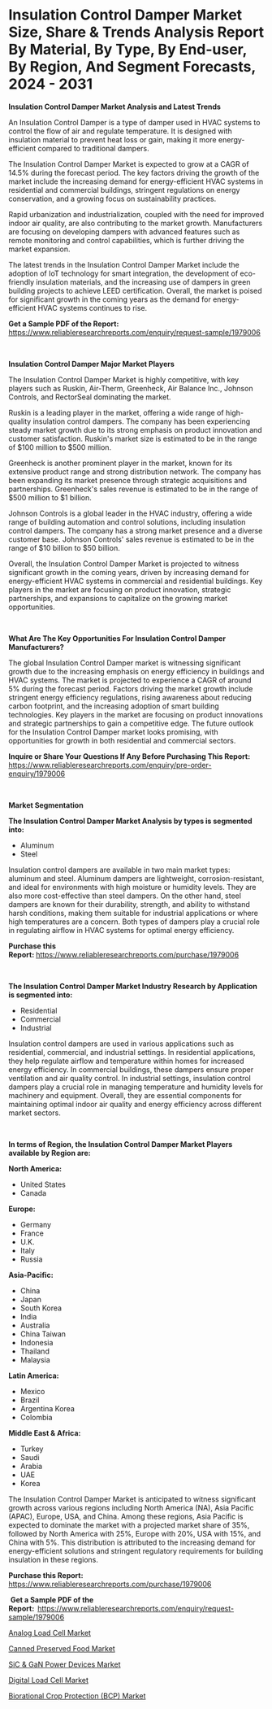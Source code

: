 <p><h1>Insulation Control Damper Market Size, Share & Trends Analysis Report By Material, By Type, By End-user, By Region, And Segment Forecasts, 2024 - 2031</h1></p><p><strong>Insulation Control Damper Market Analysis and Latest Trends</strong></p>
<p><p>An Insulation Control Damper is a type of damper used in HVAC systems to control the flow of air and regulate temperature. It is designed with insulation material to prevent heat loss or gain, making it more energy-efficient compared to traditional dampers.</p><p>The Insulation Control Damper Market is expected to grow at a CAGR of 14.5% during the forecast period. The key factors driving the growth of the market include the increasing demand for energy-efficient HVAC systems in residential and commercial buildings, stringent regulations on energy conservation, and a growing focus on sustainability practices. </p><p>Rapid urbanization and industrialization, coupled with the need for improved indoor air quality, are also contributing to the market growth. Manufacturers are focusing on developing dampers with advanced features such as remote monitoring and control capabilities, which is further driving the market expansion.</p><p>The latest trends in the Insulation Control Damper Market include the adoption of IoT technology for smart integration, the development of eco-friendly insulation materials, and the increasing use of dampers in green building projects to achieve LEED certification. Overall, the market is poised for significant growth in the coming years as the demand for energy-efficient HVAC systems continues to rise.</p></p>
<p><strong>Get a Sample PDF of the Report:&nbsp;</strong> <a href="https://www.reliableresearchreports.com/enquiry/request-sample/1979006">https://www.reliableresearchreports.com/enquiry/request-sample/1979006</a></p>
<p>&nbsp;</p>
<p><strong>Insulation Control Damper Major Market Players</strong></p>
<p><p>The Insulation Control Damper Market is highly competitive, with key players such as Ruskin, Air-Therm, Greenheck, Air Balance Inc., Johnson Controls, and RectorSeal dominating the market. </p><p>Ruskin is a leading player in the market, offering a wide range of high-quality insulation control dampers. The company has been experiencing steady market growth due to its strong emphasis on product innovation and customer satisfaction. Ruskin's market size is estimated to be in the range of $100 million to $500 million.</p><p>Greenheck is another prominent player in the market, known for its extensive product range and strong distribution network. The company has been expanding its market presence through strategic acquisitions and partnerships. Greenheck's sales revenue is estimated to be in the range of $500 million to $1 billion.</p><p>Johnson Controls is a global leader in the HVAC industry, offering a wide range of building automation and control solutions, including insulation control dampers. The company has a strong market presence and a diverse customer base. Johnson Controls' sales revenue is estimated to be in the range of $10 billion to $50 billion.</p><p>Overall, the Insulation Control Damper Market is projected to witness significant growth in the coming years, driven by increasing demand for energy-efficient HVAC systems in commercial and residential buildings. Key players in the market are focusing on product innovation, strategic partnerships, and expansions to capitalize on the growing market opportunities.</p></p>
<p>&nbsp;</p>
<p><strong>What Are The Key Opportunities For Insulation Control Damper Manufacturers?</strong></p>
<p><p>The global Insulation Control Damper market is witnessing significant growth due to the increasing emphasis on energy efficiency in buildings and HVAC systems. The market is projected to experience a CAGR of around 5% during the forecast period. Factors driving the market growth include stringent energy efficiency regulations, rising awareness about reducing carbon footprint, and the increasing adoption of smart building technologies. Key players in the market are focusing on product innovations and strategic partnerships to gain a competitive edge. The future outlook for the Insulation Control Damper market looks promising, with opportunities for growth in both residential and commercial sectors.</p></p>
<p><strong>Inquire or Share Your Questions If Any Before Purchasing This Report:</strong> <a href="https://www.reliableresearchreports.com/enquiry/pre-order-enquiry/1979006">https://www.reliableresearchreports.com/enquiry/pre-order-enquiry/1979006</a></p>
<p>&nbsp;</p>
<p><strong>Market Segmentation</strong></p>
<p><strong>The Insulation Control Damper Market Analysis by types is segmented into:</strong></p>
<p><ul><li>Aluminum</li><li>Steel</li></ul></p>
<p><p>Insulation control dampers are available in two main market types: aluminum and steel. Aluminum dampers are lightweight, corrosion-resistant, and ideal for environments with high moisture or humidity levels. They are also more cost-effective than steel dampers. On the other hand, steel dampers are known for their durability, strength, and ability to withstand harsh conditions, making them suitable for industrial applications or where high temperatures are a concern. Both types of dampers play a crucial role in regulating airflow in HVAC systems for optimal energy efficiency.</p></p>
<p><strong>Purchase this Report:&nbsp;</strong><a href="https://www.reliableresearchreports.com/purchase/1979006">https://www.reliableresearchreports.com/purchase/1979006</a></p>
<p>&nbsp;</p>
<p><strong>The Insulation Control Damper Market Industry Research by Application is segmented into:</strong></p>
<p><ul><li>Residential</li><li>Commercial</li><li>Industrial</li></ul></p>
<p><p>Insulation control dampers are used in various applications such as residential, commercial, and industrial settings. In residential applications, they help regulate airflow and temperature within homes for increased energy efficiency. In commercial buildings, these dampers ensure proper ventilation and air quality control. In industrial settings, insulation control dampers play a crucial role in managing temperature and humidity levels for machinery and equipment. Overall, they are essential components for maintaining optimal indoor air quality and energy efficiency across different market sectors.</p></p>
<p>&nbsp;</p>
<p><strong>In terms of Region, the Insulation Control Damper Market Players available by Region are:</strong></p>
<p>
    <p> <strong> North America: </strong>
        <ul>
            <li>United States</li>
            <li>Canada</li>
        </ul>
        </p> 
    <p> <strong> Europe: </strong>
        <ul>
            <li>Germany</li>
            <li>France</li>
            <li>U.K.</li>
            <li>Italy</li>
            <li>Russia</li>
        </ul>
        </p> 
    <p> <strong> Asia-Pacific: </strong>
        <ul>
            <li>China</li>
            <li>Japan</li>
            <li>South Korea</li>
            <li>India</li>
            <li>Australia</li>
            <li>China Taiwan</li>
            <li>Indonesia</li>
            <li>Thailand</li>
            <li>Malaysia</li>
        </ul>
        </p> 
    <p> <strong> Latin America: </strong>
        <ul>
            <li>Mexico</li>
            <li>Brazil</li>
            <li>Argentina Korea</li>
            <li>Colombia</li>
        </ul>
        </p> 
    <p> <strong> Middle East & Africa: </strong>
        <ul>
            <li>Turkey</li>
            <li>Saudi</li>
            <li>Arabia</li>
            <li>UAE</li>
            <li>Korea</li>
        </ul>
    </p>
    </p>
<p><p>The Insulation Control Damper Market is anticipated to witness significant growth across various regions including North America (NA), Asia Pacific (APAC), Europe, USA, and China. Among these regions, Asia Pacific is expected to dominate the market with a projected market share of 35%, followed by North America with 25%, Europe with 20%, USA with 15%, and China with 5%. This distribution is attributed to the increasing demand for energy-efficient solutions and stringent regulatory requirements for building insulation in these regions.</p></p>
<p><strong>Purchase this Report: </strong><a href="https://www.reliableresearchreports.com/purchase/1979006">https://www.reliableresearchreports.com/purchase/1979006</a></p>
<p>&nbsp;<strong>Get a Sample PDF of the Report:&nbsp;&nbsp;</strong><a href="https://www.reliableresearchreports.com/enquiry/request-sample/1979006">https://www.reliableresearchreports.com/enquiry/request-sample/1979006</a></p>
<p><strong></strong></p>
<p><p><a href="https://view.publitas.com/reportprime-1/analog-load-cell-market-provides-detailed-segmentation-of-this-market-based-on-type-application-and-region-and-forecast-for-the-period-from-2024-2031/">Analog Load Cell Market</a></p><p><a href="https://cautious-neon-760.notion.site/Canned-Preserved-Food-Market-Insights-Market-Players-and-Forecast-Till-2031-d98455cc7c594b938fcad2d696dda872">Canned Preserved Food Market</a></p><p><a href="https://frill-swim-3cd.notion.site/SiC-GaN-Power-Devices-Market-Research-Report-Reveals-The-Latest-Trends-And-Opportunities-of-this-M-d952c63deda34724888b1d0ef01f1b1e">SiC & GaN Power Devices Market</a></p><p><a href="https://view.publitas.com/reportprime-1/digital-load-cell-market-with-the-goal-of-estimating-the-market-size-and-future-growth-potential-of-various-market-segments-based-on-component-applications-end-user-and-region/">Digital Load Cell Market</a></p><p><a href="https://spotless-saver-8fd.notion.site/Biorational-Crop-Protection-BCP-Market-Share-Market-New-Trends-Analysis-Report-By-Type-By-Appli-efcc8c9c8c53424da29d30fc3f8f6249">Biorational Crop Protection (BCP) Market</a></p></p>